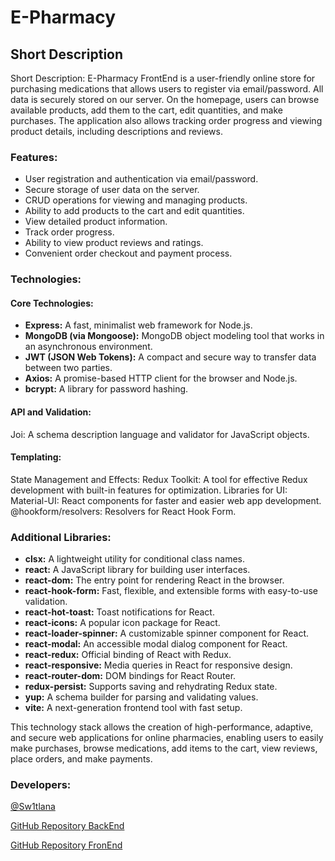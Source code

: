 # E-Pharmacy

## Short Description

Short Description: E-Pharmacy FrontEnd is a user-friendly online store for purchasing medications that allows users to register via email/password. All data is securely stored on our server. On the homepage, users can browse available products, add them to the cart, edit quantities, and make purchases. The application also allows tracking order progress and viewing product details, including descriptions and reviews.

### Features:

- User registration and authentication via email/password.
- Secure storage of user data on the server.
- CRUD operations for viewing and managing products.
- Ability to add products to the cart and edit quantities.
- View detailed product information.
- Track order progress.
- Ability to view product reviews and ratings.
- Convenient order checkout and payment process.

### Technologies:
#### Core Technologies:
- **Express:** A fast, minimalist web framework for Node.js.
- **MongoDB (via Mongoose):** MongoDB object modeling tool that works in an asynchronous environment.
- **JWT (JSON Web Tokens):** A compact and secure way to transfer data between two parties.
- **Axios:** A promise-based HTTP client for the browser and Node.js.
- **bcrypt:** A library for password hashing.

#### API and Validation:
Joi: A schema description language and validator for JavaScript objects.

#### Templating:
State Management and Effects:
Redux Toolkit: A tool for effective Redux development with built-in features for optimization.
Libraries for UI:
Material-UI: React components for faster and easier web app development.
@hookform/resolvers: Resolvers for React Hook Form.

### Additional Libraries:

- **clsx:** A lightweight utility for conditional class names.
- **react:** A JavaScript library for building user interfaces.
- **react-dom:** The entry point for rendering React in the browser.
- **react-hook-form:** Fast, flexible, and extensible forms with easy-to-use validation.
- **react-hot-toast:** Toast notifications for React.
- **react-icons:** A popular icon package for React.
- **react-loader-spinner:** A customizable spinner component for React.
- **react-modal:** An accessible modal dialog component for React.
- **react-redux:** Official binding of React with Redux.
- **react-responsive:** Media queries in React for responsive design.
- **react-router-dom:** DOM bindings for React Router.
- **redux-persist:** Supports saving and rehydrating Redux state.
- **yup:** A schema builder for parsing and validating values.
- **vite:** A next-generation frontend tool with fast setup.

This technology stack allows the creation of high-performance, adaptive, and secure web applications for online pharmacies, enabling users to easily make purchases, browse medications, add items to the cart, view reviews, place orders, and make payments.

### Developers:

[@Sw1tlana](https://github.com/Sw1tlana)

[GitHub Repository BackEnd](https://github.com/Sw1tlana/e-pharmacy-api)

[GitHub Repository FronEnd](https://github.com/Sw1tlana/e-pharmacy)
